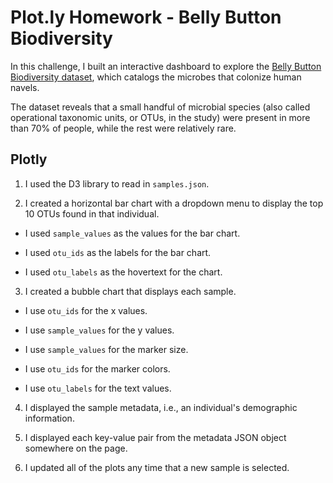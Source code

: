 # Plot.ly Homework - Belly Button Biodiversity

In this challenge, I built an interactive dashboard to explore the [Belly Button Biodiversity dataset](http://robdunnlab.com/projects/belly-button-biodiversity/), which catalogs the microbes that colonize human navels.

The dataset reveals that a small handful of microbial species (also called operational taxonomic units, or OTUs, in the study) were present in more than 70% of people, while the rest were relatively rare.

## Plotly

1. I used the D3 library to read in `samples.json`.

2. I created a horizontal bar chart with a dropdown menu to display the top 10 OTUs found in that individual.

* I used `sample_values` as the values for the bar chart.

* I used `otu_ids` as the labels for the bar chart.

* I used `otu_labels` as the hovertext for the chart.

3. I created a bubble chart that displays each sample.

* I use `otu_ids` for the x values.

* I use `sample_values` for the y values.

* I use `sample_values` for the marker size.

* I use `otu_ids` for the marker colors.

* I use `otu_labels` for the text values.

4. I displayed the sample metadata, i.e., an individual's demographic information.

5. I displayed each key-value pair from the metadata JSON object somewhere on the page.

6. I updated all of the plots any time that a new sample is selected.

